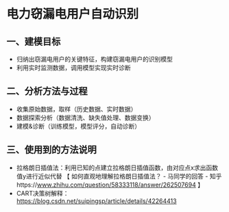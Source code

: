 
# 电力窃漏电用户自动识别   
## 一、建模目标  
  * 归纳出窃漏电用户的关键特征，构建窃漏电用户的识别模型  
  * 利用实时监测数据，调用模型实现实时诊断  
  
## 二、分析方法与过程  
  * 收集原始数据，取样（历史数据、实时数据）  
  * 数据探索分析（数据清洗、缺失值处理、数据变换） 
  * 建模&诊断（训练模型，模型评分，自动诊断） 

## 三、使用到的方法说明
  * 拉格朗日插值法：利用已知的点建立拉格朗日插值函数，由对应点x求出函数值y进行近似代替
  【 如何直观地理解拉格朗日插值法？ - 马同学的回答 - 知乎https://www.zhihu.com/question/58333118/answer/262507694 】 
  * CART决策树解释：https://blog.csdn.net/suipingsp/article/details/42264413
  
